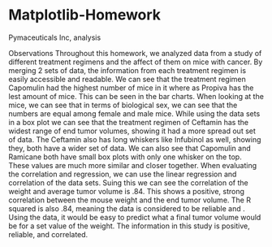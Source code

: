 # Matplotlib-Homework
Pymaceuticals Inc, analysis


Observations
Throughout this homework, we analyzed data from a study of different treatment regimens and the affect of them on mice with cancer.  By merging 2 sets of data, the information from each treatment regimen is easily accessible and readable.  We can see that the treatment regimen Capomulin had the highest number of mice in it where as Propiva has the lest amount of mice.  This can be seen in the bar charts.  When looking at the mice, we can see that in terms of biological sex, we can see that the numbers are equal among female and male mice. 
While using the data sets in a box plot we can see that the treatment regimen of Ceftamin has the widest range of end tumor volumes, showing it had a more spread out set of data.  The Ceftamin also has long whiskers like Infubinol as well, showing they, both have a wider set of data.  We can also see that Capomulin and Ramicane both have small box plots with only one whisker on the top.  These values are much more similar and closer together.
When evaluating the correlation and regression, we can use the linear regression and correlation of the data sets.  Suing this we can see the correlation of the weight and average tumor volume is .84.  This shows a positive, strong correlation between the mouse weight and the end tumor volume.  The R squared is also .84, meaning the data is considered to be reliable and .  Using the data, it would be easy to predict what a final tumor volume would be for a set value of the weight.  The information in this study is positive, reliable, and correlated. 
